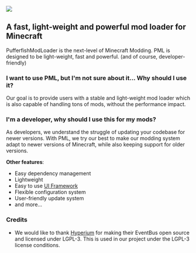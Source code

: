 <p class="center">
<img src="https://i.imgur.com/oQF9mAd.png">
</p>

## A fast, light-weight and powerful mod loader for Minecraft
PufferfishModLoader is the next-level of Minecraft Modding. PML is designed to be light-weight, fast and powerful. (and of course, developer-friendly)

### I want to use PML, but I'm not sure about it... Why should I use it?
Our goal is to provide users with a stable and light-weight mod loader which is also capable of handling tons of mods, without the performance impact.

### I'm a developer, why should I use this for my mods?
As developers, we understand the struggle of updating your codebase for newer versions. With PML, we try our best to make our modding system adapt to newer versions of Minecraft, while also keeping support for older versions.

**Other features**:
- Easy dependency management
- Lightweight
- Easy to use [UI Framework](https://github.com/PufferfishModLoader/PufferfishUI)
- Flexible configuration system
- User-friendly update system
- and more...

### Credits
- We would like to thank [Hyperium](https://github.com/HyperiumClient/Hyperium) for making their EventBus open source and licensed under LGPL-3. This is used in our project under the LGPL-3 license conditions.